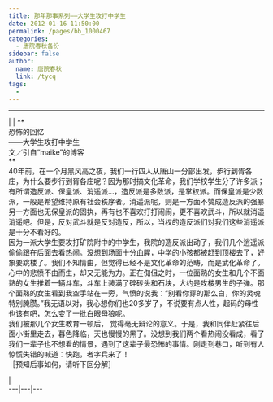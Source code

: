```yaml
---
title: 那年那事系列——大学生攻打中学生
date: 2012-01-16 11:50:00
permalink: /pages/bb_1000467
categories: 
  - 唐院春秋备份
sidebar: false
author: 
  name: 唐院春秋
  link: /tycq
tags: 
  - 
---
```


* * *

  
|  |  **  
恐怖的回忆  
——大学生攻打中学生  
文／引自“maike”的博客  
**  
40年前，在一个月黑风高之夜，我们一行四人从唐山一分部出发，步行到胥各庄，为什么要步行到胥各庄呢？因为那时搞文化革命，我们学校学生分了许多派；有所谓造反派、保皇派、消遥派...，造反派是多数派，是掌权派。而保皇派是少数派，一般是希望维持原有社会秩序者。消遥派呢，则是一方面不赞成造反派的强暴另一方面也无保皇派的固执，再有也不喜欢打打闹闹，更不喜欢武斗，所以就消遥消遥吧。但是，反对武斗就是反对造反，所以，当权的造反派们对我们这些消遥派是十分不看好的。  
因为一派大学生要攻打矿院附中的中学生，我院的造反派出动了，我们几个逍遥派偷偷跟在后面去看热闹。没想到场面十分血腥，中学的小孩都被赶到顶楼去了，好象要跳楼了。我们不知情由，但觉得已经不是文化革命的范畴，而是武化革命了。心中的悲愤不由而生，却又无能为力。正在倁伹之时，一位面熟的女生和几个不面熟的女生推着一辆斗车，斗车上装满了碎砖头和石块，大约是攻楼男生的子弹。那个面熟的女生看到我空手站在一旁，气愤的说我：“别看你穿的那么白，你的灵魂特别腌臜。”我无语以对，我心想你们也20多岁了，不说要有点人性，起码的母性也该有吧，怎么变了一批白眼母狼呢。  
我们被那几个女生教育一顿后，
觉得毫无辩论的意义。于是，我和同伴赶紧往后面小街里走去，暮色降临，天也慢慢的黑了。没想到我们两个看热闹没看成，看了我们一辈子也不想看的情景，遇到了这辈子最恐怖的事情。刚走到巷口，听到有人惊慌失错的喊道：快跑，者字兵来了！  
［预知后事如何，请听下回分解］  
  
|  
---|---|---